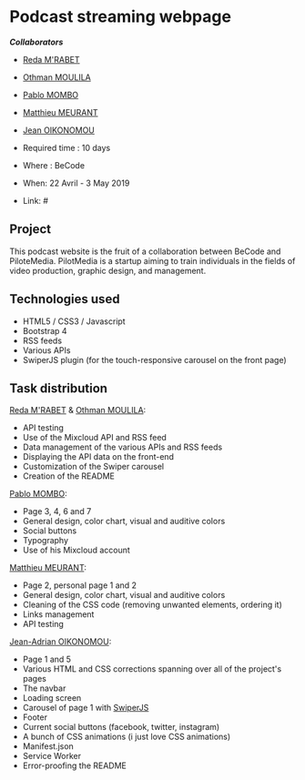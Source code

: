# Podcast streaming webpage

***Collaborators***

- [Reda M'RABET](https://github.com/redamrabet)
- [Othman MOULILA](https://github.com/luffy1140/)
- [Pablo MOMBO](https://github.com/pablomombo/)
- [Matthieu MEURANT](https://github.com/MazzinWX/)
- [Jean OIKONOMOU](https://github.com/Jean-OIKONOMOU/)

- Required time : 10 days
- Where : BeCode
- When: 22 Avril - 3 May 2019
- Link: #

## Project

This podcast website is the fruit of a collaboration between BeCode and PiloteMedia.
PilotMedia is a startup aiming to train individuals in the fields of video production, graphic design, and management.


## Technologies used

- HTML5 / CSS3 / Javascript
- Bootstrap 4
- RSS feeds
- Various APIs
- SwiperJS plugin (for the touch-responsive carousel on the front page)


## Task distribution

[Reda M'RABET](https://github.com/redamrabet) & [Othman MOULILA](https://github.com/luffy1140/):
 - API testing
 - Use of the Mixcloud API and RSS feed
 - Data management of the various APIs and RSS feeds
 - Displaying the API data on the front-end
 - Customization of the Swiper carousel
 - Creation of the README

[Pablo MOMBO](https://github.com/pablomombo/):
 - Page 3, 4, 6 and 7
 - General design, color chart, visual and auditive colors
 - Social buttons
 - Typography
 - Use of his Mixcloud account

[Matthieu MEURANT](https://github.com/MazzinWX/):
 - Page 2, personal page 1 and 2
 - General design, color chart, visual and auditive colors
 - Cleaning of the CSS code (removing unwanted elements, ordering it)
 - Links management
 - API testing

[Jean-Adrian OIKONOMOU](https://github.com/Jean-OIKONOMOU/):
 - Page 1 and 5
 - Various HTML and CSS corrections spanning over all of the project's pages
 - The navbar
 - Loading screen
 - Carousel of page 1 with [SwiperJS](https://idangero.us/swiper/)
 - Footer
 - Current social buttons (facebook, twitter, instagram)
 - A bunch of CSS animations (i just love CSS animations)
 - Manifest.json
 - Service Worker
 - Error-proofing the README
